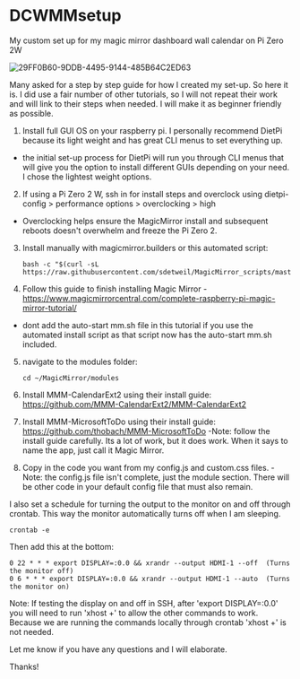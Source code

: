 # DCWMMsetup
My custom set up for my magic mirror dashboard wall calendar on Pi Zero 2W

![29FF0B60-9DDB-4495-9144-485B64C2ED63](https://user-images.githubusercontent.com/104077563/166502205-46e67ab6-69eb-4f78-abab-e0d337fb4b9f.JPG)

Many asked for a step by step guide for how I created my set-up. So here it is. I did use a fair number of other tutorials, so I will not repeat their work and will link to their steps when needed. I will make it as beginner friendly as possible.

1) Install full GUI OS on your raspberry pi. I personally recommend DietPi because its light weight and has great CLI menus to set everything up.
  - the initial set-up process for DietPi will run you through CLI menus that will give you the option to install different GUIs depending on your need. I chose the lightest weight options.
2) If using a Pi Zero 2 W, ssh in for install steps and overclock using dietpi-config > performance options > overclocking > high
  - Overclocking helps ensure the MagicMirror install and subsequent reboots doesn't overwhelm and freeze the Pi Zero 2. 
3) Install manually with magicmirror.builders or this automated script:
            
       bash -c "$(curl -sL https://raw.githubusercontent.com/sdetweil/MagicMirror_scripts/master/raspberry.sh)"
4) Follow this guide to finish installing Magic Mirror - https://www.magicmirrorcentral.com/complete-raspberry-pi-magic-mirror-tutorial/
  - dont add the auto-start mm.sh file in this tutorial if you use the automated install script as that script now has the auto-start mm.sh included. 
5) navigate to the modules folder: 

       cd ~/MagicMirror/modules
6) Install MMM-CalendarExt2 using their install guide: https://github.com/MMM-CalendarExt2/MMM-CalendarExt2
7) Install MMM-MicrosoftToDo using their install guide: https://github.com/thobach/MMM-MicrosoftToDo
    -Note: follow the install guide carefully. Its a lot of work, but it does work. When it says to name the app, just call it Magic Mirror.
8) Copy in the code you want from my config.js and custom.css files.
    -Note: the config.js file isn't complete, just the module section. There will be other code in your default config file that must also remain.
    
I also set a schedule for turning the output to the monitor on and off through crontab. This way the monitor automatically turns off when I am sleeping.

    crontab -e
Then add this at the bottom:

    0 22 * * * export DISPLAY=:0.0 && xrandr --output HDMI-1 --off  (Turns the monitor off)
    0 6 * * * export DISPLAY=:0.0 && xrandr --output HDMI-1 --auto  (Turns the monitor on)

Note: If testing the display on and off in SSH, after 'export DISPLAY=:0.0' you will need to run 'xhost +' to allow the other commands to work. Because we are running the commands locally through crontab 'xhost +' is not needed.
    
Let me know if you have any questions and I will elaborate.

Thanks!
